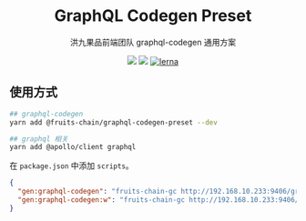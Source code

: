 <h1 align="center">GraphQL Codegen Preset</h1>

<div align="center">
洪九果品前端团队 graphql-codegen 通用方案
</div>

[graphql-codegen-preset]: https://www.npmjs.com/package/@fruits-chain/graphql-codegen-preset

<div align="center">

[![](https://img.shields.io/npm/v/@fruits-chain/graphql-codegen-preset)][graphql-codegen-preset]
[![](https://img.shields.io/npm/dm/@fruits-chain/graphql-codegen-preset.svg)][graphql-codegen-preset]
[![lerna](https://img.shields.io/badge/maintained%20with-lerna-cc00ff.svg)](https://lerna.js.org/)

</div>

## 使用方式

```bash
## graphql-codegen
yarn add @fruits-chain/graphql-codegen-preset --dev

## graphql 相关
yarn add @apollo/client graphql
```

在 `package.json` 中添加 `scripts`。

```json
{
  "gen:graphql-codegen": "fruits-chain-gc http://192.168.10.233:9406/graphql",
  "gen:graphql-codegen:w": "fruits-chain-gc http://192.168.10.233:9406/graphql -w"
}
```

